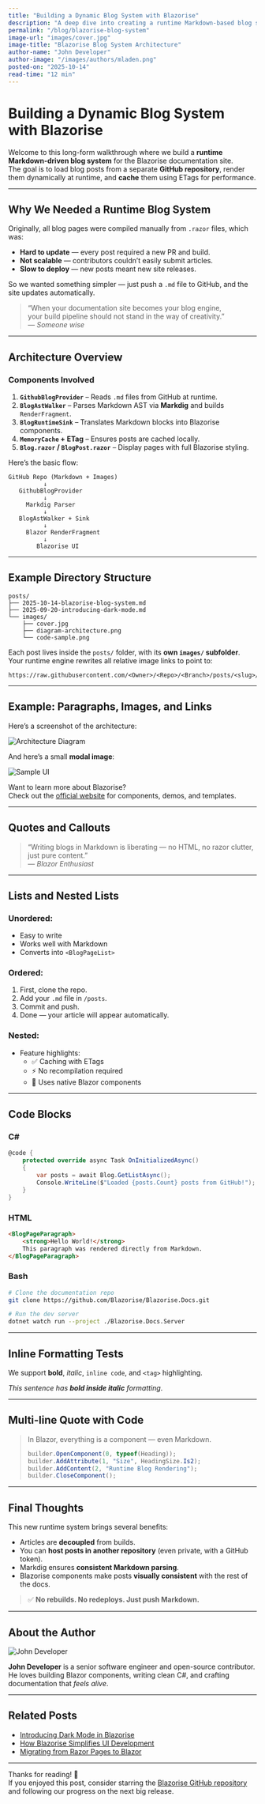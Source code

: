 ```yaml
---
title: "Building a Dynamic Blog System with Blazorise"
description: "A deep dive into creating a runtime Markdown-based blog system for Blazorise, powered by GitHub and Markdig."
permalink: "/blog/blazorise-blog-system"
image-url: "images/cover.jpg"
image-title: "Blazorise Blog System Architecture"
author-name: "John Developer"
author-image: "/images/authors/mladen.png"
posted-on: "2025-10-14"
read-time: "12 min"
---
```


# Building a Dynamic Blog System with Blazorise

Welcome to this long-form walkthrough where we build a **runtime Markdown-driven blog system** for the Blazorise documentation site.  
The goal is to load blog posts from a separate **GitHub repository**, render them dynamically at runtime, and **cache** them using ETags for performance.

---

## Why We Needed a Runtime Blog System

Originally, all blog pages were compiled manually from `.razor` files, which was:

- **Hard to update** — every post required a new PR and build.
- **Not scalable** — contributors couldn’t easily submit articles.
- **Slow to deploy** — new posts meant new site releases.

So we wanted something simpler — just push a `.md` file to GitHub, and the site updates automatically.

> “When your documentation site becomes your blog engine,  
>  your build pipeline should not stand in the way of creativity.”  
>  — _Someone wise_

---

## Architecture Overview

### Components Involved

1. **`GithubBlogProvider`** – Reads `.md` files from GitHub at runtime.  
2. **`BlogAstWalker`** – Parses Markdown AST via **Markdig** and builds `RenderFragment`.  
3. **`BlogRuntimeSink`** – Translates Markdown blocks into Blazorise components.  
4. **`MemoryCache` + ETag** – Ensures posts are cached locally.  
5. **`Blog.razor` / `BlogPost.razor`** – Display pages with full Blazorise styling.

Here’s the basic flow:

```text
GitHub Repo (Markdown + Images)
          ↓
   GithubBlogProvider
          ↓
     Markdig Parser
          ↓
   BlogAstWalker + Sink
          ↓
     Blazor RenderFragment
          ↓
        Blazorise UI
```

---

## Example Directory Structure

```
posts/
├── 2025-10-14-blazorise-blog-system.md
├── 2025-09-20-introducing-dark-mode.md
└── images/
    ├── cover.jpg
    ├── diagram-architecture.png
    └── code-sample.png
```

Each post lives inside the `posts/` folder, with its **own `images/` subfolder**.  
Your runtime engine rewrites all relative image links to point to:

```
https://raw.githubusercontent.com/<Owner>/<Repo>/<Branch>/posts/<slug>/images/<file>
```

---

## Example: Paragraphs, Images, and Links

Here’s a screenshot of the architecture:

![Architecture Diagram](images/diagram-architecture.png)

And here’s a small **modal image**:

![Sample UI](images/code-sample.png "Blazorise UI in action")

Want to learn more about Blazorise?  
Check out the [official website](https://blazorise.com) for components, demos, and templates.

---

## Quotes and Callouts

> “Writing blogs in Markdown is liberating — no HTML, no razor clutter,  
>  just pure content.”  
>  — *Blazor Enthusiast*

---

## Lists and Nested Lists

### Unordered:

- Easy to write
- Works well with Markdown
- Converts into `<BlogPageList>`

### Ordered:

1. First, clone the repo.
2. Add your `.md` file in `/posts`.
3. Commit and push.
4. Done — your article will appear automatically.

### Nested:

- Feature highlights:
  - ✅ Caching with ETags
  - ⚡ No recompilation required
  - 🧱 Uses native Blazor components

---

## Code Blocks

### C#

```csharp
@code {
    protected override async Task OnInitializedAsync()
    {
        var posts = await Blog.GetListAsync();
        Console.WriteLine($"Loaded {posts.Count} posts from GitHub!");
    }
}
```

### HTML

```html
<BlogPageParagraph>
    <strong>Hello World!</strong>
    This paragraph was rendered directly from Markdown.
</BlogPageParagraph>
```

### Bash

```bash
# Clone the documentation repo
git clone https://github.com/Blazorise/Blazorise.Docs.git

# Run the dev server
dotnet watch run --project ./Blazorise.Docs.Server
```

---

## Inline Formatting Tests

We support **bold**, *italic*, `inline code`, and `<tag>` highlighting.

_This sentence has **bold inside italic** formatting_.

---

## Multi-line Quote with Code

> In Blazor, everything is a component — even Markdown.
>
> ```csharp
> builder.OpenComponent(0, typeof(Heading));
> builder.AddAttribute(1, "Size", HeadingSize.Is2);
> builder.AddContent(2, "Runtime Blog Rendering");
> builder.CloseComponent();
> ```

---

## Final Thoughts

This new runtime system brings several benefits:

- Articles are **decoupled** from builds.  
- You can **host posts in another repository** (even private, with a GitHub token).  
- Markdig ensures **consistent Markdown parsing**.  
- Blazorise components make posts **visually consistent** with the rest of the docs.

> ✅ **No rebuilds. No redeploys. Just push Markdown.**

---

## About the Author

![John Developer](images/author-photo.png "John Developer - Senior Engineer")

**John Developer** is a senior software engineer and open-source contributor.  
He loves building Blazor components, writing clean C#, and crafting documentation that *feels alive*.

---

## Related Posts

- [Introducing Dark Mode in Blazorise](/blog/introducing-dark-mode)
- [How Blazorise Simplifies UI Development](/blog/simplifies-ui)
- [Migrating from Razor Pages to Blazor](/blog/migrating-to-blazor)

---

Thanks for reading! 🚀  
If you enjoyed this post, consider starring the [Blazorise GitHub repository](https://github.com/Megabit/Blazorise) and following our progress on the next big release.
